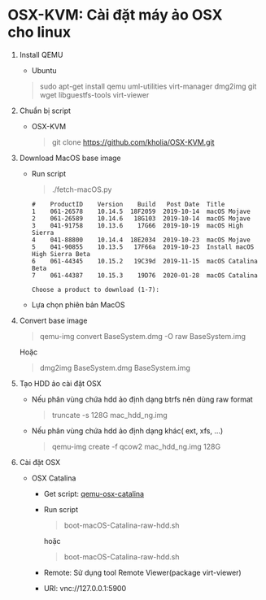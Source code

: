 # OSX-KVM: Cài đặt máy ảo OSX cho linux

1. Install QEMU

    * Ubuntu
    > sudo apt-get install qemu uml-utilities virt-manager dmg2img git wget libguestfs-tools virt-viewer

2. Chuẩn bị script

    * OSX-KVM
        > git clone https://github.com/kholia/OSX-KVM.git

3. Download MacOS base image

    * Run script
        > ./fetch-macOS.py

        ```
        #    ProductID    Version    Build   Post Date  Title
        1    061-26578    10.14.5  18F2059  2019-10-14  macOS Mojave
        2    061-26589    10.14.6   18G103  2019-10-14  macOS Mojave
        3    041-91758    10.13.6    17G66  2019-10-19  macOS High Sierra
        4    041-88800    10.14.4  18E2034  2019-10-23  macOS Mojave
        5    041-90855    10.13.5   17F66a  2019-10-23  Install macOS High Sierra Beta
        6    061-44345    10.15.2   19C39d  2019-11-15  macOS Catalina Beta
        7    061-44387    10.15.3    19D76  2020-01-28  macOS Catalina

        Choose a product to download (1-7): 
        ```

    * Lựa chọn phiên bản MacOS

4. Convert base image

    > qemu-img convert BaseSystem.dmg -O raw BaseSystem.img

    Hoặc

    > dmg2img BaseSystem.dmg BaseSystem.img

5. Tạo HDD ảo cài đặt OSX

    * Nếu phân vùng chứa hdd ảo định dạng btrfs nên dùng raw format

        > truncate -s 128G mac_hdd_ng.img

    * Nếu phân vùng chứa hdd ảo định dạng khác( ext, xfs, ...)

        > qemu-img create -f qcow2 mac_hdd_ng.img 128G

6. Cài đặt OSX

    * OSX Catalina

        * Get script: [qemu-osx-catalina](https://github.com/vinhlq/qemu-osx-catalina)

        * Run script
            > boot-macOS-Catalina-raw-hdd.sh
        
            hoặc
        
            > boot-macOS-Catalina-raw-hdd.sh

        * Remote: Sử dụng tool Remote Viewer(package virt-viewer)

        * URI: vnc://127.0.0.1:5900